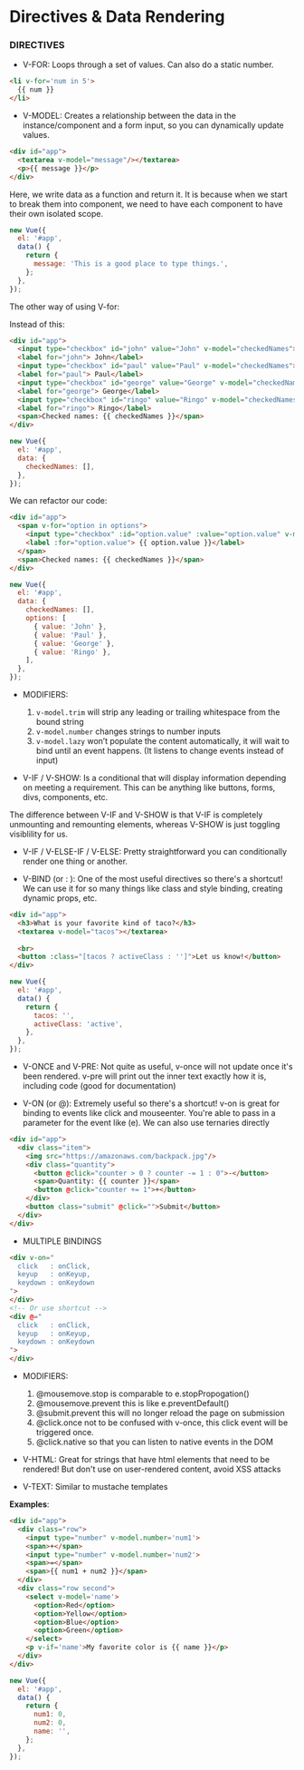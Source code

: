 # Directives & Data Rendering

### DIRECTIVES

- V-FOR: Loops through a set of values. Can also do a static number.

```html
<li v-for='num in 5'>
  {{ num }}
</li>
```

- V-MODEL: Creates a relationship between the data in the instance/component and a form input, so you can dynamically update values.

```html
<div id="app">
  <textarea v-model="message"/></textarea>
  <p>{{ message }}</p>
</div>
```

Here, we write data as a function and return it. It is because when we start to break them into component, we need to have each component to have their own isolated scope.

```js
new Vue({
  el: '#app',
  data() {
    return {
      message: 'This is a good place to type things.',
    };
  },
});
```

The other way of using V-for:

Instead of this:

```html
<div id="app">
  <input type="checkbox" id="john" value="John" v-model="checkedNames">
  <label for="john"> John</label>
  <input type="checkbox" id="paul" value="Paul" v-model="checkedNames">
  <label for="paul"> Paul</label>
  <input type="checkbox" id="george" value="George" v-model="checkedNames">
  <label for="george"> George</label>
  <input type="checkbox" id="ringo" value="Ringo" v-model="checkedNames">
  <label for="ringo"> Ringo</label>
  <span>Checked names: {{ checkedNames }}</span>
</div>
```

```js
new Vue({
  el: '#app',
  data: {
    checkedNames: [],
  },
});
```

We can refactor our code:

```html
<div id="app">
  <span v-for="option in options">
    <input type="checkbox" :id="option.value" :value="option.value" v-model="checkedNames">
    <label :for="option.value"> {{ option.value }}</label>
  </span>
  <span>Checked names: {{ checkedNames }}</span>
</div>
```

```js
new Vue({
  el: '#app',
  data: {
    checkedNames: [],
    options: [
      { value: 'John' },
      { value: 'Paul' },
      { value: 'George' },
      { value: 'Ringo' },
    ],
  },
});
```

- MODIFIERS:

  1. `v-model.trim` will strip any leading or trailing whitespace from the bound string
  2. `v-model.number` changes strings to number inputs
  3. `v-model.lazy` won’t populate the content automatically, it will wait to bind until an event happens. (It listens to change events instead of input)

- V-IF / V-SHOW: Is a conditional that will display information depending on meeting a requirement. This can be anything like buttons, forms, divs, components, etc.

The difference between V-IF and V-SHOW is that V-IF is completely unmounting and remounting elements, whereas V-SHOW is just toggling visiblility for us.

- V-IF / V-ELSE-IF / V-ELSE: Pretty straightforward you can conditionally render one thing or another.

- V-BIND (or : ): One of the most useful directives so there's a shortcut! We can use it for so many things like class and style binding, creating dynamic props, etc.

```html
<div id="app">
  <h3>What is your favorite kind of taco?</h3>
  <textarea v-model="tacos"></textarea>
  
  <br>
  <button :class="[tacos ? activeClass : '']">Let us know!</button>
</div>
```

```js
new Vue({
  el: '#app',
  data() {
    return {
      tacos: '',
      activeClass: 'active',
    },
  },
});
```

- V-ONCE and V-PRE: Not quite as useful, v-once will not update once it's been rendered. v-pre will print out the inner text exactly how it is, including code (good for documentation)

- V-ON (or @): Extremely useful so there's a shortcut! v-on is great for binding to events like click and mouseenter. You're able to pass in a parameter for the event like (e). We can also use ternaries directly

```html
<div id="app">
  <div class="item">
    <img src="https://amazonaws.com/backpack.jpg"/>
    <div class="quantity">
      <button @click="counter > 0 ? counter -= 1 : 0">-</button>
      <span>Quantity: {{ counter }}</span>
      <button @click="counter += 1">+</button>
    </div>
    <button class="submit" @click="">Submit</button>
  </div>
</div>
```

- MULTIPLE BINDINGS

```html
<div v-on="
  click   : onClick,
  keyup   : onKeyup,
  keydown : onKeydown
">
</div>
<!-- Or use shortcut -->
<div @="
  click   : onClick,
  keyup   : onKeyup,
  keydown : onKeydown
">
</div>
```

- MODIFIERS:

  1. @mousemove.stop is comparable to e.stopPropogation()
  2. @mousemove.prevent this is like e.preventDefault()
  3. @submit.prevent this will no longer reload the page on submission
  4. @click.once not to be confused with v-once, this click event will be triggered once.
  5. @click.native so that you can listen to native events in the DOM

- V-HTML: Great for strings that have html elements that need to be rendered! But don't use on user-rendered content, avoid XSS attacks

- V-TEXT: Similar to mustache templates

**Examples**:

```html
<div id="app">
  <div class="row">
    <input type="number" v-model.number='num1'>
    <span>+</span>
    <input type="number" v-model.number='num2'>
    <span>=</span>
    <span>{{ num1 + num2 }}</span>
  </div>
  <div class="row second">
    <select v-model='name'>
      <option>Red</option>
      <option>Yellow</option>
      <option>Blue</option>
      <option>Green</option>
    </select>
    <p v-if='name'>My favorite color is {{ name }}</p>
  </div>
</div>
```

```js
new Vue({
  el: '#app',
  data() {
    return {
      num1: 0,
      num2: 0,
      name: '',
    };
  },
});
```
